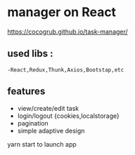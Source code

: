 #  manager on React
https://cocogrub.github.io/task-manager/
## used libs :
    -React,Redux,Thunk,Axios,Bootstap,etc

## features
* view/create/edit task
* login/logout {cookies,localstorage}
* pagination
* simple adaptive design

yarn start to launch app
